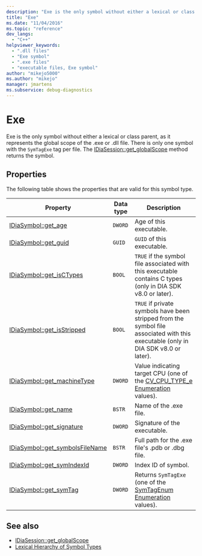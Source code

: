 ```yaml
---
description: "Exe is the only symbol without either a lexical or class parent, as it represents the global scope of the .exe or .dll file."
title: "Exe"
ms.date: "11/04/2016"
ms.topic: "reference"
dev_langs:
  - "C++"
helpviewer_keywords:
  - ".dll files"
  - "Exe symbol"
  - ".exe files"
  - "executable files, Exe symbol"
author: "mikejo5000"
ms.author: "mikejo"
manager: jmartens
ms.subservice: debug-diagnostics
---
```

# Exe

Exe is the only symbol without either a lexical or class parent, as it represents the global scope of the .exe or .dll file. There is only one symbol with the `SymTagExe` tag per file. The [IDiaSession::get_globalScope](../../debugger/debug-interface-access/idiasession-get-globalscope.md) method returns the symbol.

## Properties
 The following table shows the properties that are valid for this symbol type.

|Property|Data type|Description|
|--------------|---------------|-----------------|
|[IDiaSymbol::get_age](../../debugger/debug-interface-access/idiasymbol-get-age.md)|`DWORD`|Age of this executable.|
|[IDiaSymbol::get_guid](../../debugger/debug-interface-access/idiasymbol-get-guid.md)|`GUID`|`GUID` of this executable.|
|[IDiaSymbol::get_isCTypes](../../debugger/debug-interface-access/idiasymbol-get-isctypes.md)|`BOOL`|`TRUE` if the symbol file associated with this executable contains C types (only in DIA SDK v8.0 or later).|
|[IDiaSymbol::get_isStripped](../../debugger/debug-interface-access/idiasymbol-get-isstripped.md)|`BOOL`|`TRUE` if private symbols have been stripped from the symbol file associated with this executable (only in DIA SDK v8.0 or later).|
|[IDiaSymbol::get_machineType](../../debugger/debug-interface-access/idiasymbol-get-machinetype.md)|`DWORD`|Value indicating target CPU (one of the [CV_CPU_TYPE_e Enumeration](../../debugger/debug-interface-access/cv-cpu-type-e.md) values).|
|[IDiaSymbol::get_name](../../debugger/debug-interface-access/idiasymbol-get-name.md)|`BSTR`|Name of the .exe file.|
|[IDiaSymbol::get_signature](../../debugger/debug-interface-access/idiasymbol-get-signature.md)|`DWORD`|Signature of the executable.|
|[IDiaSymbol::get_symbolsFileName](../../debugger/debug-interface-access/idiasymbol-get-symbolsfilename.md)|`BSTR`|Full path for the .exe file's .pdb or .dbg file.|
|[IDiaSymbol::get_symIndexId](../../debugger/debug-interface-access/idiasymbol-get-symindexid.md)|`DWORD`|Index ID of symbol.|
|[IDiaSymbol::get_symTag](../../debugger/debug-interface-access/idiasymbol-get-symtag.md)|`DWORD`|Returns `SymTagExe` (one of the [SymTagEnum Enumeration](../../debugger/debug-interface-access/symtagenum.md) values).|

## See also
- [IDiaSession::get_globalScope](../../debugger/debug-interface-access/idiasession-get-globalscope.md)
- [Lexical Hierarchy of Symbol Types](../../debugger/debug-interface-access/lexical-hierarchy-of-symbol-types.md)
